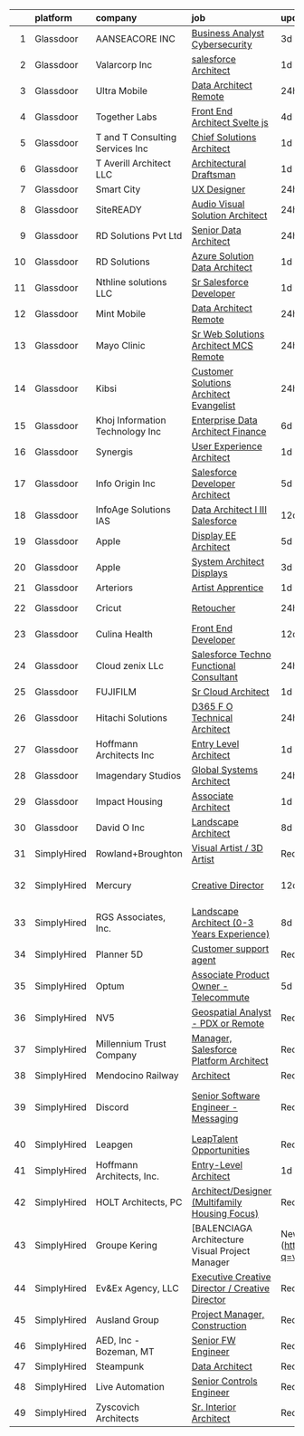 

|    | platform    | company                          | job                                                                                                                                                                                                                                                                                                                                                                                                                                                                                                                                                                                                                                                                                                                                                                                                                                                                                    | update_time   | location                      |
|---:|:------------|:---------------------------------|:---------------------------------------------------------------------------------------------------------------------------------------------------------------------------------------------------------------------------------------------------------------------------------------------------------------------------------------------------------------------------------------------------------------------------------------------------------------------------------------------------------------------------------------------------------------------------------------------------------------------------------------------------------------------------------------------------------------------------------------------------------------------------------------------------------------------------------------------------------------------------------------|:--------------|:------------------------------|
|  1 | Glassdoor   | AANSEACORE INC                   | [Business Analyst   Cybersecurity](https://www.glassdoor.com/partner/jobListing.htm?pos=110&ao=1136043&s=58&guid=000001835ef6e084a074e2e306da3471&src=GD_JOB_AD&t=SR&vt=w&ea=1&cs=1_2fd4fda4&cb=1663745581544&jobListingId=1008146311839&jrtk=3-0-1gdffdo5gii0v801-1gdffdo632dhd000-36ba5f14af7e4036-)                                                                                                                                                                                                                                                                                                                                                                                                                                                                                                                                                                                 | 3d            | Remote                        |
|  2 | Glassdoor   | Valarcorp Inc                    | [salesforce Architect](https://www.glassdoor.com/partner/jobListing.htm?pos=109&ao=1136043&s=58&guid=000001835ef6e084a074e2e306da3471&src=GD_JOB_AD&t=SR&vt=w&ea=1&cs=1_f6805c59&cb=1663745581544&jobListingId=1008148879641&jrtk=3-0-1gdffdo5gii0v801-1gdffdo632dhd000-62cecaa51cb23c37-)                                                                                                                                                                                                                                                                                                                                                                                                                                                                                                                                                                                             | 1d            | Remote                        |
|  3 | Glassdoor   | Ultra Mobile                     | [Data Architect   Remote](https://www.glassdoor.com/partner/jobListing.htm?pos=122&ao=1136043&s=58&guid=000001835ef6e084a074e2e306da3471&src=GD_JOB_AD&t=SR&vt=w&ea=1&cs=1_68896908&cb=1663745581545&jobListingId=1008151593121&jrtk=3-0-1gdffdo5gii0v801-1gdffdo632dhd000-8f790c70ab6c2067-)                                                                                                                                                                                                                                                                                                                                                                                                                                                                                                                                                                                          | 24h           | Costa Mesa, CA                |
|  4 | Glassdoor   | Together Labs                    | [Front End Architect   Svelte js](https://www.glassdoor.com/partner/jobListing.htm?pos=130&ao=1136043&s=58&guid=000001835ef6e084a074e2e306da3471&src=GD_JOB_AD&t=SR&vt=w&cs=1_5f7046c3&cb=1663745581546&jobListingId=1008145994435&jrtk=3-0-1gdffdo5gii0v801-1gdffdo632dhd000-da06cf68b985b347-)                                                                                                                                                                                                                                                                                                                                                                                                                                                                                                                                                                                       | 4d            | Redwood City, CA              |
|  5 | Glassdoor   | T and T Consulting Services Inc  | [Chief Solutions Architect](https://www.glassdoor.com/partner/jobListing.htm?pos=129&ao=1136043&s=58&guid=000001835ef6e084a074e2e306da3471&src=GD_JOB_AD&t=SR&vt=w&ea=1&cs=1_b4fb4254&cb=1663745581546&jobListingId=1008149172888&jrtk=3-0-1gdffdo5gii0v801-1gdffdo632dhd000-ab3bfff3c36ff0a4-)                                                                                                                                                                                                                                                                                                                                                                                                                                                                                                                                                                                        | 1d            | Falls Church, VA              |
|  6 | Glassdoor   | T  Averill Architect  LLC        | [Architectural Draftsman](https://www.glassdoor.com/partner/jobListing.htm?pos=102&ao=1110586&s=58&guid=000001835ef6e084a074e2e306da3471&src=GD_JOB_AD&t=SR&vt=w&ea=1&cs=1_76c1d8a0&cb=1663745581544&jobListingId=1008148797349&cpc=07D58528F3898F33&jrtk=3-0-1gdffdo5gii0v801-1gdffdo632dhd000-4273ad695dd39f84--6NYlbfkN0DjL0Clq0lpCo2BXjTJa-CNZsdvZz9q1qumnKqgZruiX9qIWnTyeVuPLZT1DbYIFxLShNZ3oiD0Ir8VzfnMq0k9JGk_K6wzMgoWi8DkEFgEBxCHNM2R2cLyVhyre97LKsLkzRPqA-6Ak1uJv6FVsNpFjBYW6CAeBu9COlQAG5STKVAtBirCJ1PeKTcQM71kvbqWR8fQOferPJklczZFMpvLJh8BO4MWOP2gwYG-CqMXrVVCQpWTwBPj8TCQeHMtc710lf5Mcma8fDC_ikJsMTSr2LJYdNFU8swZ2IsakH5jGQhJj2A611-Oi4mDZSprs_edYf1oNk6Cm_13LVk_PAxNfum-dISIWaVaqzKXgvXDnlqDQudQxq-USYcVa8gTOao25UI0TNke6yvXB8EZhvP7ysBlB_IYhfcm9FqYv8VZ3Ai8e_3U-UsSsA7ti0Ct6WeDO3UeoAjYWh8d-4nbxwezr-gisGpnkkuBr_IZs2XKe-91RQZ7h_BrvDllqBhYS7yF9RRAVIqhT0wKRYhIiikp)     | 1d            | Annapolis, MD                 |
|  7 | Glassdoor   | Smart City                       | [UX Designer](https://www.glassdoor.com/partner/jobListing.htm?pos=115&ao=1136043&s=58&guid=000001835ef6e084a074e2e306da3471&src=GD_JOB_AD&t=SR&vt=w&ea=1&cs=1_36605aa2&cb=1663745581545&jobListingId=1008151486053&jrtk=3-0-1gdffdo5gii0v801-1gdffdo632dhd000-de690d15509142b6-)                                                                                                                                                                                                                                                                                                                                                                                                                                                                                                                                                                                                      | 24h           | Remote                        |
|  8 | Glassdoor   | SiteREADY                        | [Audio Visual Solution Architect](https://www.glassdoor.com/partner/jobListing.htm?pos=101&ao=1110586&s=58&guid=000001835ef6e084a074e2e306da3471&src=GD_JOB_AD&t=SR&vt=w&ea=1&cs=1_88b59dcf&cb=1663745581543&jobListingId=1008152013315&cpc=280AB1FAEDD8D536&jrtk=3-0-1gdffdo5gii0v801-1gdffdo632dhd000-f8da22d6084f53b1--6NYlbfkN0CEkq9ErVNbJpsjymSAorrcIbhIuxAwQJnRg2deGtmrybZJYh17pfCdakm76au72fVl40M8oJmskUUze52ScoaSKRi_zWyE9nACbcTqnfB3Yfd2KvmXX_0T-Lug_8bODzvIZz-_9KVMmxPgm2pl7A8WfqX5w-BqdMlrh-eNxKetFiziaZKEWMu1ULo08zY8PpCnpQaw1gF5VowC_-1D0xJBUEZrYaVSqWeEYukhS1DjvwIscA6UR_oJJqOJdySKHvBZNwUOEvR8Hy1O17Yv_0BEQ8m-VvT04j7Vod3T74Up8N6-NUvYr1fUxTmQUEpprIJlQxQSon9z9uiTrCB4B_0yWQOYd8inxNJjbLL74lzySJ5wHVR02dTlzcbLGYL2wh3tQVKbiHWluNpgXmlBk2q6NG-poXlW7pAXv0KW8R5DC0koEZqLye3oNLrOXbe6Mv6ySpa9ZDpyv3pTTDif7oWt5F6ZFqg-_ORimJWR9SuwC1dT65yAeiTIkhcsGWdXDl6AUfT0cg4Gng%3D%3D) | 24h           | Remote                        |
|  9 | Glassdoor   | RD Solutions Pvt  Ltd            | [Senior Data Architect](https://www.glassdoor.com/partner/jobListing.htm?pos=124&ao=1136043&s=58&guid=000001835ef6e084a074e2e306da3471&src=GD_JOB_AD&t=SR&vt=w&ea=1&cs=1_8ce23dc9&cb=1663745581545&jobListingId=1008151286894&jrtk=3-0-1gdffdo5gii0v801-1gdffdo632dhd000-b5b55a63a327a8c2-)                                                                                                                                                                                                                                                                                                                                                                                                                                                                                                                                                                                            | 24h           | Remote                        |
| 10 | Glassdoor   | RD Solutions                     | [Azure Solution Data Architect](https://www.glassdoor.com/partner/jobListing.htm?pos=113&ao=1136043&s=58&guid=000001835ef6e084a074e2e306da3471&src=GD_JOB_AD&t=SR&vt=w&ea=1&cs=1_d258e3c7&cb=1663745581544&jobListingId=1008148797484&jrtk=3-0-1gdffdo5gii0v801-1gdffdo632dhd000-3412f1d6134ecf26-)                                                                                                                                                                                                                                                                                                                                                                                                                                                                                                                                                                                    | 1d            | Remote                        |
| 11 | Glassdoor   | Nthline solutions LLC            | [Sr  Salesforce Developer](https://www.glassdoor.com/partner/jobListing.htm?pos=105&ao=1136043&s=58&guid=000001835ef6e084a074e2e306da3471&src=GD_JOB_AD&t=SR&vt=w&ea=1&cs=1_2381d9bd&cb=1663745581544&jobListingId=1008148619259&jrtk=3-0-1gdffdo5gii0v801-1gdffdo632dhd000-b2c9751fc12f462a-)                                                                                                                                                                                                                                                                                                                                                                                                                                                                                                                                                                                         | 1d            | Remote                        |
| 12 | Glassdoor   | Mint Mobile                      | [Data Architect   Remote](https://www.glassdoor.com/partner/jobListing.htm?pos=125&ao=1136043&s=58&guid=000001835ef6e084a074e2e306da3471&src=GD_JOB_AD&t=SR&vt=w&ea=1&cs=1_83ffcc0e&cb=1663745581545&jobListingId=1008151593123&jrtk=3-0-1gdffdo5gii0v801-1gdffdo632dhd000-1c3c44037e2ca1db-)                                                                                                                                                                                                                                                                                                                                                                                                                                                                                                                                                                                          | 24h           | Costa Mesa, CA                |
| 13 | Glassdoor   | Mayo Clinic                      | [Sr  Web Solutions Architect   MCS   Remote](https://www.glassdoor.com/partner/jobListing.htm?pos=103&ao=1110586&s=58&guid=000001835ef6e084a074e2e306da3471&src=GD_JOB_AD&t=SR&vt=w&cs=1_d6147625&cb=1663745581543&jobListingId=1008150637410&cpc=155EB9D5185558AF&jrtk=3-0-1gdffdo5gii0v801-1gdffdo632dhd000-2a6ce774dc6c4b62--6NYlbfkN0DAEceP-M7Shj5_gfKRzkCBllP1lnjH5WM5gyIsLK1tG4vudgOIxX22VK5muc-TuL82zzNYt-SltTxx-eQXAXABFFhFArg5IhggiSz9UI4rUuBAHSumqc521f-HVe12w97YAsK2Xk1yHMEtG97Qa8fklZ7ZSBDgGG-4WeBNZgQ-aZxbjwkq3Ov5rhNg6DHBLq1tbu5Q88gM9Z2DpFJI2iKlbFEXSejcqqv_KQce-va73qCilQOPokONLMA64wN3YOsvJtuHS42csJK65BMASw9d1CtpleovM_kbu1Rj74aTQ9ocmAukHVeO6adViZzmiQRLFtY0lOc7lIo3tCXvtpqhLPFupz663V1WKwyA_lx0wM_CH5UkkSoo_9mmw0_B2DOBGJdfmPFm2uit2ADazRZjqBGoUOp7QFkrr4L7prcj_EFLIHiOXg_IdZ2nGoZfuDw%3D)                                                                         | 24h           | Rochester, MN                 |
| 14 | Glassdoor   | Kibsi                            | [Customer Solutions Architect   Evangelist](https://www.glassdoor.com/partner/jobListing.htm?pos=119&ao=1136043&s=58&guid=000001835ef6e084a074e2e306da3471&src=GD_JOB_AD&t=SR&vt=w&ea=1&cs=1_2d8c8a3f&cb=1663745581545&jobListingId=1008151368919&jrtk=3-0-1gdffdo5gii0v801-1gdffdo632dhd000-f9703481e72f2d52-)                                                                                                                                                                                                                                                                                                                                                                                                                                                                                                                                                                        | 24h           | Remote                        |
| 15 | Glassdoor   | Khoj Information Technology  Inc | [Enterprise Data Architect  Finance](https://www.glassdoor.com/partner/jobListing.htm?pos=112&ao=1136043&s=58&guid=000001835ef6e084a074e2e306da3471&src=GD_JOB_AD&t=SR&vt=w&ea=1&cs=1_602b4286&cb=1663745581544&jobListingId=1008139708978&jrtk=3-0-1gdffdo5gii0v801-1gdffdo632dhd000-f3c6161e6c9ccf2f-)                                                                                                                                                                                                                                                                                                                                                                                                                                                                                                                                                                               | 6d            | Remote                        |
| 16 | Glassdoor   | Synergis                         | [User Experience Architect](https://www.glassdoor.com/partner/jobListing.htm?pos=104&ao=1110586&s=58&guid=000001835ef6e084a074e2e306da3471&src=GD_JOB_AD&t=SR&vt=w&ea=1&cs=1_a1952cb6&cb=1663745581544&jobListingId=1008148674616&cpc=2CAED5C921A5F994&jrtk=3-0-1gdffdo5gii0v801-1gdffdo632dhd000-54939fd6ad66a2f1--6NYlbfkN0DW_ZuMbP_m-EQUZBg93ahRtEkkdXdviKhoJnsIHoZm_Bzf5R8b_260hvBh4tWqlvgubwUtsNnTTvHGjadAjaus3fVJZ5bAJK9efbS_9cejvOP3w96mGQy0l8WLlTzLQStPotbasuecw4DHYZZf0BbDOsp4KUsWCt7sB392aY1KIrueGbM6McfHN3AH_LjDpGjdylipMGtxbfTm-YSKWnSjRQeLEMZNCoEYQE5MCw1ZAAerIXGfdvfBMpTae2nvj2vefG7uc9g33JowwU83gEUrWk_jUtBTNjD_oeNLc3M-JpqOrcobhJVF_duOLeTJx__QBNMxs5SK_21eTO7VAbMqAKynhXU6BF3TfywYQjLaUthxm7y96N1Hi_FLnakftU-zogE-tE_soQTKA7yIy8JLoP4_908rjs1YmHlI-9HHuGLC6kDqUWkaxfxE_17GLqsI2EbBXfjPmAMJP6lkpt619izgaoW8kAoUUosYQzY8b1Sh5-mOWHHYXcWcj8VeKoi4ZDQSOX2zU3kF-nP9HAI_)   | 1d            | Remote                        |
| 17 | Glassdoor   | Info Origin Inc                  | [Salesforce Developer Architect](https://www.glassdoor.com/partner/jobListing.htm?pos=116&ao=1136043&s=58&guid=000001835ef6e084a074e2e306da3471&src=GD_JOB_AD&t=SR&vt=w&ea=1&cs=1_e6f9773e&cb=1663745581545&jobListingId=1008142165017&jrtk=3-0-1gdffdo5gii0v801-1gdffdo632dhd000-9a66b443585915dc-)                                                                                                                                                                                                                                                                                                                                                                                                                                                                                                                                                                                   | 5d            | Chelsea, MA                   |
| 18 | Glassdoor   | InfoAge Solutions  IAS           | [Data Architect I III Salesforce](https://www.glassdoor.com/partner/jobListing.htm?pos=114&ao=1136043&s=58&guid=000001835ef6e084a074e2e306da3471&src=GD_JOB_AD&t=SR&vt=w&ea=1&cs=1_88b8735a&cb=1663745581544&jobListingId=1008126797280&jrtk=3-0-1gdffdo5gii0v801-1gdffdo632dhd000-7ba206533ec9470d-)                                                                                                                                                                                                                                                                                                                                                                                                                                                                                                                                                                                  | 12d           | Remote                        |
| 19 | Glassdoor   | Apple                            | [Display EE Architect](https://www.glassdoor.com/partner/jobListing.htm?pos=121&ao=1136043&s=58&guid=000001835ef6e084a074e2e306da3471&src=GD_JOB_AD&t=SR&vt=w&cs=1_e58e74e2&cb=1663745581545&jobListingId=1008142530257&jrtk=3-0-1gdffdo5gii0v801-1gdffdo632dhd000-ceb310748202fbd8-)                                                                                                                                                                                                                                                                                                                                                                                                                                                                                                                                                                                                  | 5d            | Cupertino, CA                 |
| 20 | Glassdoor   | Apple                            | [System Architect   Displays](https://www.glassdoor.com/partner/jobListing.htm?pos=108&ao=1136043&s=58&guid=000001835ef6e084a074e2e306da3471&src=GD_JOB_AD&t=SR&vt=w&cs=1_88f1086b&cb=1663745581544&jobListingId=1008146904385&jrtk=3-0-1gdffdo5gii0v801-1gdffdo632dhd000-d00a8b672213d0e1-)                                                                                                                                                                                                                                                                                                                                                                                                                                                                                                                                                                                           | 3d            | Cupertino, CA                 |
| 21 | Glassdoor   | Arteriors                        | [Artist Apprentice](https://www.glassdoor.com/partner/jobListing.htm?pos=111&ao=1136043&s=58&guid=000001835ef6e084a074e2e306da3471&src=GD_JOB_AD&t=SR&vt=w&ea=1&cs=1_c42ca6d4&cb=1663745581544&jobListingId=1008149084416&jrtk=3-0-1gdffdo5gii0v801-1gdffdo632dhd000-434433a4c5b0786a-)                                                                                                                                                                                                                                                                                                                                                                                                                                                                                                                                                                                                | 1d            | Natick, MA                    |
| 22 | Glassdoor   | Cricut                           | [Retoucher](https://www.glassdoor.com/partner/jobListing.htm?pos=118&ao=1136043&s=58&guid=000001835ef6e084a074e2e306da3471&src=GD_JOB_AD&t=SR&vt=w&cs=1_83ffa497&cb=1663745581545&jobListingId=1008152631932&jrtk=3-0-1gdffdo5gii0v801-1gdffdo632dhd000-30b09a3ee955dee9-)                                                                                                                                                                                                                                                                                                                                                                                                                                                                                                                                                                                                             | 24h           | South Jordan, UT              |
| 23 | Glassdoor   | Culina Health                    | [Front End Developer](https://www.glassdoor.com/partner/jobListing.htm?pos=117&ao=1136043&s=58&guid=000001835ef6e084a074e2e306da3471&src=GD_JOB_AD&t=SR&vt=w&ea=1&cs=1_034c9e28&cb=1663745581545&jobListingId=1008126451371&jrtk=3-0-1gdffdo5gii0v801-1gdffdo632dhd000-fc2b48ec696d17c7-)                                                                                                                                                                                                                                                                                                                                                                                                                                                                                                                                                                                              | 12d           | Remote                        |
| 24 | Glassdoor   | Cloud zenix LLc                  | [Salesforce Techno Functional Consultant](https://www.glassdoor.com/partner/jobListing.htm?pos=126&ao=1136043&s=58&guid=000001835ef6e084a074e2e306da3471&src=GD_JOB_AD&t=SR&vt=w&ea=1&cs=1_965905be&cb=1663745581545&jobListingId=1008151154758&jrtk=3-0-1gdffdo5gii0v801-1gdffdo632dhd000-ad25bda0308bf08c-)                                                                                                                                                                                                                                                                                                                                                                                                                                                                                                                                                                          | 24h           | Remote                        |
| 25 | Glassdoor   | FUJIFILM                         | [Sr  Cloud Architect](https://www.glassdoor.com/partner/jobListing.htm?pos=107&ao=1136043&s=58&guid=000001835ef6e084a074e2e306da3471&src=GD_JOB_AD&t=SR&vt=w&ea=1&cs=1_10669c46&cb=1663745581544&jobListingId=1008149012924&jrtk=3-0-1gdffdo5gii0v801-1gdffdo632dhd000-f91dc2c2e33d70de-)                                                                                                                                                                                                                                                                                                                                                                                                                                                                                                                                                                                              | 1d            | Remote                        |
| 26 | Glassdoor   | Hitachi Solutions                | [D365 F O Technical Architect](https://www.glassdoor.com/partner/jobListing.htm?pos=120&ao=1136043&s=58&guid=000001835ef6e084a074e2e306da3471&src=GD_JOB_AD&t=SR&vt=w&cs=1_8361b2ee&cb=1663745581545&jobListingId=1008152629917&jrtk=3-0-1gdffdo5gii0v801-1gdffdo632dhd000-255233a0c8622083-)                                                                                                                                                                                                                                                                                                                                                                                                                                                                                                                                                                                          | 24h           | Irvine, CA                    |
| 27 | Glassdoor   | Hoffmann Architects  Inc         | [Entry Level Architect](https://www.glassdoor.com/partner/jobListing.htm?pos=106&ao=1136043&s=58&guid=000001835ef6e084a074e2e306da3471&src=GD_JOB_AD&t=SR&vt=w&ea=1&cs=1_0d98020a&cb=1663745581544&jobListingId=1008149632085&jrtk=3-0-1gdffdo5gii0v801-1gdffdo632dhd000-f9b8e827bd0d69fa-)                                                                                                                                                                                                                                                                                                                                                                                                                                                                                                                                                                                            | 1d            | Alexandria, VA                |
| 28 | Glassdoor   | Imagendary Studios               | [Global Systems Architect](https://www.glassdoor.com/partner/jobListing.htm?pos=128&ao=1136043&s=58&guid=000001835ef6e084a074e2e306da3471&src=GD_JOB_AD&t=SR&vt=w&cs=1_9214f686&cb=1663745581546&jobListingId=1008151951799&jrtk=3-0-1gdffdo5gii0v801-1gdffdo632dhd000-426b85147b73a715-)                                                                                                                                                                                                                                                                                                                                                                                                                                                                                                                                                                                              | 24h           | Irvine, CA                    |
| 29 | Glassdoor   | Impact Housing                   | [Associate Architect](https://www.glassdoor.com/partner/jobListing.htm?pos=123&ao=1136043&s=58&guid=000001835ef6e084a074e2e306da3471&src=GD_JOB_AD&t=SR&vt=w&ea=1&cs=1_a6f1d405&cb=1663745581545&jobListingId=1008149892418&jrtk=3-0-1gdffdo5gii0v801-1gdffdo632dhd000-37d5ed8d22d27835-)                                                                                                                                                                                                                                                                                                                                                                                                                                                                                                                                                                                              | 1d            | Los Angeles, CA               |
| 30 | Glassdoor   | David O  Inc                     | [Landscape Architect](https://www.glassdoor.com/partner/jobListing.htm?pos=127&ao=1136043&s=58&guid=000001835ef6e084a074e2e306da3471&src=GD_JOB_AD&t=SR&vt=w&ea=1&cs=1_bc22cbce&cb=1663745581545&jobListingId=1008135404777&jrtk=3-0-1gdffdo5gii0v801-1gdffdo632dhd000-52238144e3bc38b7-)                                                                                                                                                                                                                                                                                                                                                                                                                                                                                                                                                                                              | 8d            | Remote                        |
| 31 | SimplyHired | Rowland+Broughton                | [Visual Artist / 3D Artist](https://www.simplyhired.com/job/a6jc09FaT-WsTWRX4SZ9r250FnXzzVMgqyOB-q7qjxkVTn6ELeF_Pg?q=visual+architect)                                                                                                                                                                                                                                                                                                                                                                                                                                                                                                                                                                                                                                                                                                                                                 | Recently      | Denver, CO                    |
| 32 | SimplyHired | Mercury                          | [Creative Director](https://www.simplyhired.com/job/WBwC9p1HiqDvXhsEbMivdhDfh3IqHfqDpUCvz1UnYcAY1YkMsdi_Pw?q=visual+architect)                                                                                                                                                                                                                                                                                                                                                                                                                                                                                                                                                                                                                                                                                                                                                         | 12d           | San Francisco, CA             |
| 33 | SimplyHired | RGS Associates, Inc.             | [Landscape Architect (0-3 Years Experience)](https://www.simplyhired.com/job/8YBvg5oV3sX90O0TUwE8I6aMIOrOX8fhw-3d8ke_uKTFMew5i4Yvtg?q=visual+architect)                                                                                                                                                                                                                                                                                                                                                                                                                                                                                                                                                                                                                                                                                                                                | 8d            | Lancaster, PA                 |
| 34 | SimplyHired | Planner 5D                       | [Customer support agent](https://www.simplyhired.com/job/xbAiygwe47-yXBlHNaxprnKaWCtekIiBtL6r96D6W7jtMBFTINgo0A?q=visual+architect)                                                                                                                                                                                                                                                                                                                                                                                                                                                                                                                                                                                                                                                                                                                                                    | Recently      | Remote                        |
| 35 | SimplyHired | Optum                            | [Associate Product Owner - Telecommute](https://www.simplyhired.com/job/bw854oVpFfKIjrnGfWf5wXsFRmuT5PpHJZZ_3u3Za_R2PZFnZ7Yn5Q?q=visual+architect)                                                                                                                                                                                                                                                                                                                                                                                                                                                                                                                                                                                                                                                                                                                                     | 5d            | Minnetonka, MN                |
| 36 | SimplyHired | NV5                              | [Geospatial Analyst - PDX or Remote](https://www.simplyhired.com/job/N8MLEiKSIINSsD2TNp_rQSIcifE913UT_Aykq-RfCD8MjJqI39-u_Q?q=visual+architect)                                                                                                                                                                                                                                                                                                                                                                                                                                                                                                                                                                                                                                                                                                                                        | Recently      | Portland, OR                  |
| 37 | SimplyHired | Millennium Trust Company         | [Manager, Salesforce Platform Architect](https://www.simplyhired.com/job/muFam6rVYw4SbY4HC4xQWgQDICbSNDszIa2tb3MUo0PbwqbSk92MWw?q=visual+architect)                                                                                                                                                                                                                                                                                                                                                                                                                                                                                                                                                                                                                                                                                                                                    | Recently      | Oak Brook, IL                 |
| 38 | SimplyHired | Mendocino Railway                | [Architect](https://www.simplyhired.com/job/K2RGIW9a0F6fdFsmwJCE9mT-0TKWIgMcdkHiMIeBk-TLL_OjLCzJRw?q=visual+architect)                                                                                                                                                                                                                                                                                                                                                                                                                                                                                                                                                                                                                                                                                                                                                                 | Recently      | Davis, CA                     |
| 39 | SimplyHired | Discord                          | [Senior Software Engineer - Messaging](https://www.simplyhired.com/job/2RBF0lPo6NIZazXUGEFZYyfNoF000HAulNVBgNMAMoGaqZoK8GLpVA?q=visual+architect)                                                                                                                                                                                                                                                                                                                                                                                                                                                                                                                                                                                                                                                                                                                                      | Recently      | San Francisco, CA +1 location |
| 40 | SimplyHired | Leapgen                          | [LeapTalent Opportunities](https://www.simplyhired.com/job/Va9YE_CbC5iE9GxwoiD-2gucMQLfxE-GRSsOVdOeSXT7P3fS5Dk51A?q=visual+architect)                                                                                                                                                                                                                                                                                                                                                                                                                                                                                                                                                                                                                                                                                                                                                  | Recently      | Saint Louis Park, MN          |
| 41 | SimplyHired | Hoffmann Architects, Inc.        | [Entry-Level Architect](https://www.simplyhired.com/job/HN4w2Zv_F9Cbn-9ZotMLRfCxMDZiCejq4lUrHc9kNj3BPevSSHhIPw?q=visual+architect)                                                                                                                                                                                                                                                                                                                                                                                                                                                                                                                                                                                                                                                                                                                                                     | 1d            | Alexandria, VA                |
| 42 | SimplyHired | HOLT Architects, PC              | [Architect/Designer (Multifamily Housing Focus)](https://www.simplyhired.com/job/92bW0UnSpt1rI5H5iEb4suCHxkhTd4NDV5LeC1mIONK5QO3V8lm1Sg?q=visual+architect)                                                                                                                                                                                                                                                                                                                                                                                                                                                                                                                                                                                                                                                                                                                            | Recently      | Syracuse, NY                  |
| 43 | SimplyHired | Groupe Kering                    | [BALENCIAGA Architecture Visual Project Manager | New York, NY](https://www.simplyhired.com/job/ihAEq1PwvGAd3i5l4ADSdoCBdTQz5kUYPqRFL0A49R9c7diAEU1VOw?q=visual+architect)                                                                                                                                                                                                                                                                                                                                                                                                                                                                                                                                                                                                                                                                                                             | Recently      | New York, NY                  |
| 44 | SimplyHired | Ev&Ex Agency, LLC                | [Executive Creative Director / Creative Director](https://www.simplyhired.com/job/uobZ6xiSGn9TjRfAZyuowrIm5d4FTqol79nMQRnU5WHhjHLnGpgYlw?q=visual+architect)                                                                                                                                                                                                                                                                                                                                                                                                                                                                                                                                                                                                                                                                                                                           | Recently      | Remote                        |
| 45 | SimplyHired | Ausland Group                    | [Project Manager, Construction](https://www.simplyhired.com/job/8FWIn5C4C0nBq-VoedXhKjSvz5YxFxoBYJvsfVu8nZig6PvnzR-8gw?q=visual+architect)                                                                                                                                                                                                                                                                                                                                                                                                                                                                                                                                                                                                                                                                                                                                             | Recently      | Grants Pass, OR               |
| 46 | SimplyHired | AED, Inc - Bozeman, MT           | [Senior FW Engineer](https://www.simplyhired.com/job/zINmUZXgScoXXgS_gyiF3t60esMGL8VWIM8nJ8Kv2CvxPHXAK-fHew?q=visual+architect)                                                                                                                                                                                                                                                                                                                                                                                                                                                                                                                                                                                                                                                                                                                                                        | Recently      | Bozeman, MT                   |
| 47 | SimplyHired | Steampunk                        | [Data Architect](https://www.simplyhired.com/job/yzHl7lRZ2tY1d6PIt4-trLq3NpmK8CJtHO3hvSmCnYPN1u4Wue88vg?q=visual+architect)                                                                                                                                                                                                                                                                                                                                                                                                                                                                                                                                                                                                                                                                                                                                                            | Recently      | McLean, VA                    |
| 48 | SimplyHired | Live Automation                  | [Senior Controls Engineer](https://www.simplyhired.com/job/RW14UB_EyNKnBbNLLS6sL8dYUfm0abMroNBUZBTObsw_iwMt8wEAiA?q=visual+architect)                                                                                                                                                                                                                                                                                                                                                                                                                                                                                                                                                                                                                                                                                                                                                  | Recently      | Sterling, MA                  |
| 49 | SimplyHired | Zyscovich Architects             | [Sr. Interior Architect](https://www.simplyhired.com/job/W6DBMb1APQOvsp7ZbtrBjOJI8LSW0cB2O-9Fwoymvrv3rxt8FBYaAQ?q=visual+architect)                                                                                                                                                                                                                                                                                                                                                                                                                                                                                                                                                                                                                                                                                                                                                    | Recently      | Miami, FL                     |
